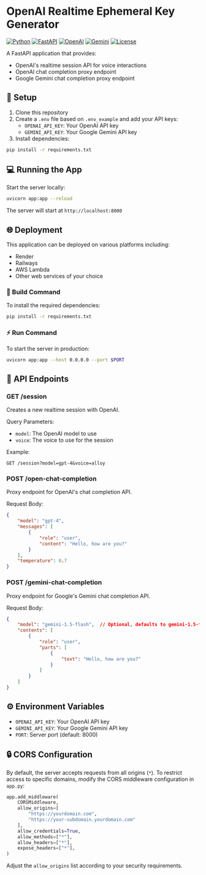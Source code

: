 # OpenAI Realtime Ephemeral Key Generator

[![Python](https://img.shields.io/badge/Python-3.8+-blue.svg)](https://www.python.org/downloads/)
[![FastAPI](https://img.shields.io/badge/FastAPI-0.100+-green.svg)](https://fastapi.tiangolo.com)
[![OpenAI](https://img.shields.io/badge/OpenAI-API-orange.svg)](https://openai.com/)
[![Gemini](https://img.shields.io/badge/Google-Gemini-blue.svg)](https://deepmind.google/technologies/gemini/)
[![License](https://img.shields.io/badge/license-MIT-blue.svg)](LICENSE)

A FastAPI application that provides:
- OpenAI's realtime session API for voice interactions
- OpenAI chat completion proxy endpoint
- Google Gemini chat completion proxy endpoint

## 🚀 Setup

1. Clone this repository
2. Create a `.env` file based on `.env_example` and add your API keys:
   - `OPENAI_API_KEY`: Your OpenAI API key
   - `GEMINI_API_KEY`: Your Google Gemini API key
3. Install dependencies:
```bash
pip install -r requirements.txt
```

## 💻 Running the App

Start the server locally:
```bash
uvicorn app:app --reload
```

The server will start at `http://localhost:8000`

## 🌐 Deployment

This application can be deployed on various platforms including:
- Render
- Railways
- AWS Lambda
- Other web services of your choice

### 🔨 Build Command
To install the required dependencies:
```bash
pip install -r requirements.txt
```

### ⚡ Run Command
To start the server in production:
```bash
uvicorn app:app --host 0.0.0.0 --port $PORT
```

## 🔌 API Endpoints

### GET /session

Creates a new realtime session with OpenAI.

Query Parameters:
- `model`: The OpenAI model to use
- `voice`: The voice to use for the session

Example:
```
GET /session?model=gpt-4&voice=alloy
```

### POST /open-chat-completion

Proxy endpoint for OpenAI's chat completion API.

Request Body:
```json
{
    "model": "gpt-4",
    "messages": [
        {
            "role": "user",
            "content": "Hello, how are you?"
        }
    ],
    "temperature": 0.7
}
```

### POST /gemini-chat-completion

Proxy endpoint for Google's Gemini chat completion API.

Request Body:
```json
{
    "model": "gemini-1.5-flash",  // Optional, defaults to gemini-1.5-flash
    "contents": [
        {
            "role": "user",
            "parts": [
                {
                    "text": "Hello, how are you?"
                }
            ]
        }
    ]
}
```

## ⚙️ Environment Variables

- `OPENAI_API_KEY`: Your OpenAI API key
- `GEMINI_API_KEY`: Your Google Gemini API key
- `PORT`: Server port (default: 8000)

## 🔒 CORS Configuration

By default, the server accepts requests from all origins (`*`). To restrict access to specific domains, modify the CORS middleware configuration in `app.py`:

```python
app.add_middleware(
    CORSMiddleware,
    allow_origins=[
        "https://yourdomain.com",
        "https://your-subdomain.yourdomain.com"
    ],
    allow_credentials=True,
    allow_methods=["*"],
    allow_headers=["*"],
    expose_headers=["*"],
)
```

Adjust the `allow_origins` list according to your security requirements. 